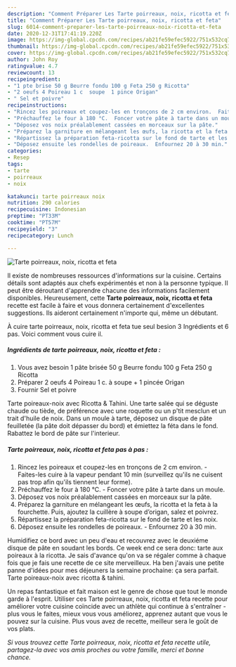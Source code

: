 ```yaml
---
description: "Comment Préparer Les Tarte poirreaux, noix, ricotta et feta"
title: "Comment Préparer Les Tarte poirreaux, noix, ricotta et feta"
slug: 6014-comment-preparer-les-tarte-poirreaux-noix-ricotta-et-feta
date: 2020-12-31T17:41:19.220Z
image: https://img-global.cpcdn.com/recipes/ab21fe59efec5922/751x532cq70/tarte-poirreaux-noix-ricotta-et-feta-photo-principale-de-la-recette.jpg
thumbnail: https://img-global.cpcdn.com/recipes/ab21fe59efec5922/751x532cq70/tarte-poirreaux-noix-ricotta-et-feta-photo-principale-de-la-recette.jpg
cover: https://img-global.cpcdn.com/recipes/ab21fe59efec5922/751x532cq70/tarte-poirreaux-noix-ricotta-et-feta-photo-principale-de-la-recette.jpg
author: John Roy
ratingvalue: 4.7
reviewcount: 13
recipeingredient:
- "1 pte brise 50 g Beurre fondu 100 g Feta 250 g Ricotta"
- "2 oeufs 4 Poireau 1 c  soupe  1 pince Origan"
- " Sel et poivre"
recipeinstructions:
- "Rincez les poireaux et coupez-les en tronçons de 2 cm environ.  Faites-les cuire à la vapeur pendant 10 min (surveillez qu&#39;ils ne cuisent pas trop afin qu&#39;ils tiennent leur forme)."
- "Préchauffez le four à 180 °C.  Foncer votre pâte à tarte dans un moule."
- "Déposez vos noix préalablement cassées en morceaux sur la pâte."
- "Préparez la garniture en mélangeant les œufs, la ricotta et la feta à la fourchette. Puis, ajoutez la cuillère à soupe d’origan, salez et poivrez."
- "Répartissez la préparation feta-ricotta sur le fond de tarte et les noix."
- "Déposez ensuite les rondelles de poireaux.  Enfournez 20 à 30 min."
categories:
- Resep
tags:
- tarte
- poirreaux
- noix

katakunci: tarte poirreaux noix 
nutrition: 290 calories
recipecuisine: Indonesian
preptime: "PT33M"
cooktime: "PT57M"
recipeyield: "3"
recipecategory: Lunch

---
```



![Tarte poirreaux, noix, ricotta et feta](https://img-global.cpcdn.com/recipes/ab21fe59efec5922/751x532cq70/tarte-poirreaux-noix-ricotta-et-feta-photo-principale-de-la-recette.jpg)

Il existe de nombreuses ressources d'informations sur la cuisine. Certains détails sont adaptés aux chefs expérimentés et non à la personne typique. Il peut être déroutant d'apprendre chacune des informations facilement disponibles. Heureusement, cette <strong> Tarte poirreaux, noix, ricotta et feta </strong> recette est facile à faire et vous donnera certainement d'excellentes suggestions. Ils aideront certainement n'importe qui, même un débutant.

<!--inarticleads1-->

À cuire tarte poirreaux, noix, ricotta et feta tue seul besion 3 Ingrédients et 6 pas. Voici comment vous cuire il.

##### Ingrédients de tarte poirreaux, noix, ricotta et feta :

1. Vous avez besoin 1 pâte brisée 50 g Beurre fondu 100 g Feta 250 g Ricotta
1. Préparer 2 oeufs 4 Poireau 1 c. à soupe + 1 pincée Origan
1. Fournir  Sel et poivre


Tarte poireaux-noix avec Ricotta &amp; Tahini. Une tarte salée qui se déguste chaude ou tiède, de préférence avec une roquette ou un p&#39;tit mesclun et un trait d&#39;huile de noix. Dans un moule à tarte, déposez un disque de pâte feuilletée (la pâte doit dépasser du bord) et émiettez la féta dans le fond. Rabattez le bord de pâte sur l&#39;interieur. 

<!--inarticleads2-->

##### Tarte poirreaux, noix, ricotta et feta pas à pas :

1. Rincez les poireaux et coupez-les en tronçons de 2 cm environ.  - Faites-les cuire à la vapeur pendant 10 min (surveillez qu&#39;ils ne cuisent pas trop afin qu&#39;ils tiennent leur forme).
1. Préchauffez le four à 180 °C.  - Foncer votre pâte à tarte dans un moule.
1. Déposez vos noix préalablement cassées en morceaux sur la pâte.
1. Préparez la garniture en mélangeant les œufs, la ricotta et la feta à la fourchette. Puis, ajoutez la cuillère à soupe d’origan, salez et poivrez.
1. Répartissez la préparation feta-ricotta sur le fond de tarte et les noix.
1. Déposez ensuite les rondelles de poireaux.  - Enfournez 20 à 30 min.


Humidifiez ce bord avec un peu d&#39;eau et recouvrez avec le deuxiéme disque de pâte en soudant les bords. Ce week end ce sera donc: tarte aux poireaux à la ricotta. Je sais d&#39;avance qu&#39;on va se régaler comme à chaque fois que je fais une recette de ce site merveilleux. Ha ben j&#39;avais une petite panne d&#39;idées pour mes déjeuners la semaine prochaine: ça sera parfait. Tarte poireaux-noix avec ricotta &amp; tahini. 

<!--inarticleads1-->

<p>
Un repas fantastique et fait maison est le genre de chose que tout le monde garde à l'esprit. Utiliser ces Tarte poirreaux, noix, ricotta et feta recette pour améliorer votre cuisine coïncide avec un athlète qui continue à s'entraîner - plus vous le faites, mieux vous vous améliorez, apprenez autant que vous le pouvez sur la cuisine. Plus vous avez de recette, meilleur sera le goût de vos plats.
</p>

<p>
<i>Si vous trouvez cette Tarte poirreaux, noix, ricotta et feta recette utile, partagez-la avec vos amis proches ou votre famille, merci et bonne chance.</i>
</p>
